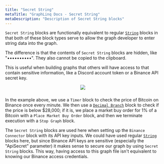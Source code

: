```yaml
---
title: "Secret String"
metaTitle: "GraphLinq Docs - Secret String"
metaDescription: "Description of Secret String blocks"
---
```

`Secret String` blocks are functionally equivalent to regular <a href="/blockTypes/1-baseVariable/6-string"> `String`</a> blocks in that both of these block types serve to allow the graph developer to enter string data into the graph.

The difference is that the contents of `Secret String` blocks are hidden, like "••••••••••". They also cannot be copied to the clipboard.

This is useful when building graphs that others will have access to that contain sensitive information, like a Discord account token or a Binance API secret key.

<center>
<img src="https://i.imgur.com/VXumtvv.png"
     style="margin-bottom:10px;" />
</center>

In the example above, we use a `Timer` block to check the price of Bitcoin on Binance once every minute. We then use a <a href="/blockTypes/14-baseCondition/2-decimalBranch"> `Decimal Branch`</a> block to check if the price is below $28,000; if it is, we place a market buy order for 1% of a Bitcoin with a `Place Market Buy Order` block, and then we terminate execution with a `Stop Graph` block.

The `Secret String` blocks are used here when setting up the `Binance Connector` block with its API key inputs. We could have used regular <a href="/blockTypes/1-baseVariable/6-string"> `String`</a> blocks here, but since Binance API keys are sensitive (especially the "ApiSecret" parameter) it makes sense to secure our graph by using `Secret String` blocks. This way, having access to this graph file isn't equivalent to knowing our Binance access credentials.
